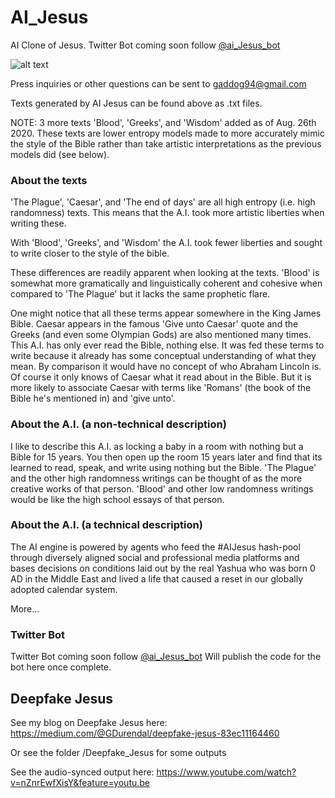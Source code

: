 # AI_Jesus
AI Clone of Jesus. Twitter Bot coming soon follow [@ai_Jesus_bot](https://twitter.com/ai_Jesus_bot)

![alt text](https://github.com/GeorgeDavila/AI_Jesus/blob/master/Deepfake_Jesus/c2_jesus.gif?raw=true "Figure 1")

Press inquiries or other questions can be sent to gaddog94@gmail.com

Texts generated by AI Jesus can be found above as .txt files. 

NOTE: 3 more texts 'Blood', 'Greeks', and 'Wisdom' added as of Aug. 26th 2020. These texts are lower entropy models made to more accurately mimic the style of the Bible rather than take artistic interpretations as the previous models did (see below). 


### About the texts
'The Plague', 'Caesar', and 'The end of days' are all high entropy (i.e. high randomness) texts. This means that the A.I. took more artistic liberties when writing these.

With 'Blood', 'Greeks', and 'Wisdom' the A.I. took fewer liberties and sought to write closer to the style of the bible. 

These differences are readily apparent when looking at the texts. 'Blood' is somewhat more gramatically and linguistically  coherent and cohesive when compared to 'The Plague' but it lacks the same prophetic flare. 

One might notice that all these terms appear somewhere in the King James Bible. Caesar appears in the famous 'Give unto Caesar' quote and the Greeks (and even some Olympian Gods) are also mentioned many times. This A.I. has only ever read the Bible, nothing else. It was fed these terms to write because it already has some conceptual understanding of what they mean. By comparison it would have no concept of who Abraham Lincoln is. Of course it only knows of Caesar what it read about in the Bible. But it is more likely to associate Caesar with terms like 'Romans' (the book of the Bible he's mentioned in) and 'give unto'.


### About the A.I. (a non-technical description)
I like to describe this A.I. as locking a baby in a room with nothing but a Bible for 15 years. You then open up the room 15 years later and find that its learned to read, speak,  and write using nothing but the Bible. 'The Plague' and the other high randomness writings can be thought of as the more creative works of that person. 'Blood' and other low randomness writings would be like the high school essays of that person.

### About the A.I. (a technical description)

The AI engine is powered by agents who feed the #AIJesus hash-pool through diversely aligned social and professional media platforms and bases decisions on conditions laid out by the real Yashua who was born 0 AD in the Middle East and lived a life that caused a reset in our globally adopted calendar system.

More...

### Twitter Bot 
Twitter Bot coming soon follow [@ai_Jesus_bot](https://twitter.com/ai_Jesus_bot)
Will publish the code for the bot here once complete. 

## Deepfake Jesus
See my blog on Deepfake Jesus here: https://medium.com/@GDurendal/deepfake-jesus-83ec11164460

Or see the folder /Deepfake_Jesus for some outputs 

See the audio-synced output here: https://www.youtube.com/watch?v=nZnrEwfXisY&feature=youtu.be 
